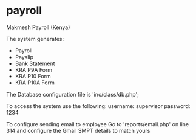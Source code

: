 # payroll
Makmesh Payroll (Kenya)

The system generates:
- Payroll
- Payslip
- Bank Statement
- KRA P9A Form
- KRA P10 Form
- KRA P10A Form

The Database configuration file is 'inc/class/db.php';

To access the system use the following:
username: supervisor
password: 1234

To configure sending email to employee
Go to 'reports/email.php' on line 314 and configure the Gmail SMPT details to match yours